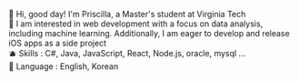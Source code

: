 🍎 Hi, good day! I'm Priscilla, a Master's student at Virginia Tech<br>
🍋 I am interested in web development with a focus on data analysis, including machine learning. Additionally, I am eager to develop and release iOS apps as a side project<br>
🫐 Skills : C#, Java, JavaScript, React, Node.js, oracle, mysql ... <br>
🥑 Language : English, Korean<br>

<!---
Priscilla2424/Priscilla2424 is a ✨ special ✨ repository because its `README.md` (this file) appears on your GitHub profile.
You can click the Preview link to take a look at your changes.
--->
